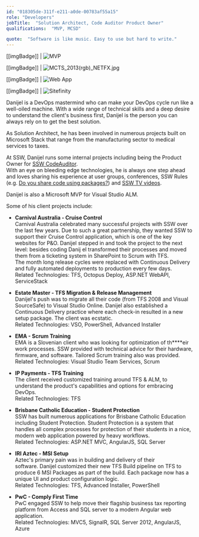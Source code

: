 ```yaml
---
id: "018305de-311f-e211-a0de-00783af55a15"
role: "Developers"
jobTitle:  "Solution Architect, Code Auditor Product Owner"
qualifications:  "MVP, MCSD"

quote:  "Software is like music. Easy to use but hard to write."
---
```


   
[[imgBadge]]
| ![MVP](../badges/Certification-microsoft-mvp.png)

[[imgBadge]]
| ![MCTS_2013(rgb)_NETFX.jpg](./Images/Bio/MCTS_2013(rgb)_NETFX.jpg)

[[imgBadge]]
| ![Web App](../badges/Certification-microsoft-developer-webapps.png)

[[imgBadge]]
| ![Sitefinity](../badges/Developer-sitefinity.png)

Danijel is a DevOps mastermind who can make your DevOps cycle run like a well-oiled machine. With a wide range of technical skills and a deep desire to understand the client's business first, Danijel is the person you can always rely on to get the best solution.

As Solution Architect, he has been involved in numerous projects built on Microsoft Stack that range from the manufacturing sector to medical services to taxes.

At SSW, Danijel runs some internal projects including being the Product Owner for [SSW CodeAuditor](https://codeauditor.com/).   
With an eye on bleeding edge technologies, he is always one step ahead and loves sharing his experience at user groups, conferences, SSW Rules (e.g. [Do you share code using packages?](https://www.ssw.com.au/rules/share-code-using-packages)) and [SSW TV videos](https://tv.ssw.com/tag/danijel-malik).  

Danijel is also a Microsoft MVP for Visual Studio ALM. 

Some of his client projects include:  

* **Carnival Australia - Cruise Control**  
Carnival Australia celebrated many successful projects with SSW over the last few years. Due to such a great partnership, they wanted SSW to support their Cruise Control application, which is one of the key websites for P&O. Danijel stepped in and took the project to the next level: besides coding Danij el transformed their processes and moved them from a ticketing system in SharePoint to Scrum with TFS. The month long release cycles were replaced with Continuous Delivery and fully automated deployments to production every few days.  
Related Technologies: TFS, Octopus Deploy, ASP.NET WebAPI, ServiceStack

* **Estate Master - TFS Migration & Release Management**  
Danijel's push was to migrate all their code (from TFS 2008 and Visual SourceSafe) to Visual Studio Online. Danijel also established a Continuous Delivery practice where each check-in resulted in a new setup package. The client was ecstatic.  
Related Technologies: VSO, PowerShell, Advanced Installer 

* **EMA - Scrum Training**  
EMA is a Slovenian client who was looking for optimization of th****eir work processes. SSW provided with technical advice for their hardware, firmware, and software. Tailored Scrum training also was provided.  
Related Technologies: Visual Studio Team Services, Scrum 

* **IP Payments - TFS Training**  
The client received customized training around TFS & ALM, to understand the product's capabilities and options for embracing DevOps.  
Related Technologies: TFS

* **Brisbane Catholic Education - Student Protection**  
SSW has built numerous applications for Brisbane Catholic Education including Student Protection. Student Protection is a system that handles all complex processes for protection of their students in a nice, modern web application powered by heavy workflows.  
Related Technologies: ASP.NET MVC, AngularJS, SQL Server

* **IRI Aztec - MSI Setup**  
Aztec's primary pain was in building and delivery of their software. Danijel customized their new TFS Build pipeline on TFS to produce 6 MSI Packages as part of the build. Each package now has a unique UI and product configuration logic.  
Related Technologies: TFS, Advanced Installer, PowerShell

* **PwC - Comply First Time**  
PwC engaged SSW to help move their flagship business tax reporting platform from Access and SQL server to a modern Angular web application.  
Related Technologies: MVC5, SignalR, SQL Server 2012, AngularJS, Azure 
